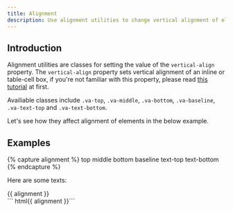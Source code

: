 ```yaml
---
title: Alignment
description: Use alignment utilities to change vertical alignment of elements.
---
```



## Introduction

Alignment utilities are classes for setting the value of the `vertical-align` property.
The `vertical-align` property sets vertical alignment of an inline or table-cell box,
if you're not familiar with this property, please read [this tutorial](https://developer.mozilla.org/en-US/docs/Web/CSS/vertical-align) at first.

Availiable classes include `.va-top`, `.va-middle`, `.va-bottom`, `.va-baseline`,
`.va-text-top` and `.va-text-bottom`.

Let's see how they affect alignment of elements in the below example.

## Examples
{% capture alignment %}
<span class="va-top">top</span>
<span class="va-middle">middle</span>
<span class="va-bottom">bottom</span>
<span class="va-baseline">baseline</span>
<span calss="va-text-top">text-top</span>
<span calss="va-text-bottom">text-bottom</span>
{% endcapture %}
<div class="example baseline">
  <p class="p3 d-inline-block">Here are some texts:</p>
  {{ alignment }}
</div>
``` html{{ alignment }}```